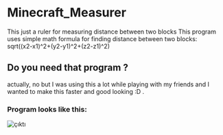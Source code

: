 # Minecraft_Measurer
This just a ruler for measuring distance between two blocks
This program uses simple math formula for finding distance between two blocks:
sqrt((x2-x1)^2+(y2-y1)^2+(z2-z1)^2)

## Do you need that program ?
actually, no but I was using this a lot while playing with my friends and I wanted to make this faster and good looking :D .

### Program looks like this:
![çıktı](https://user-images.githubusercontent.com/59030268/83304388-720ac280-a207-11ea-86ca-3b882f36c3f1.png)
